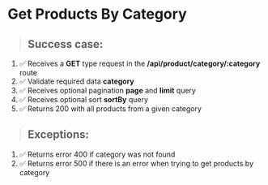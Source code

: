 # Get Products By Category

> ## Success case:
1. ✅ Receives a **GET** type request in the **/api/product/category/:category** route
2. ✅ Validate required data **category**
2. ✅ Receives optional pagination **page** and **limit** query
2. ✅ Receives optional sort **sortBy** query
3. ✅ Returns 200 with all products from a given category

> ## Exceptions:
1. ✅ Returns error 400 if category was not found
2. ✅ Returns error 500 if there is an error when trying to get products by category
